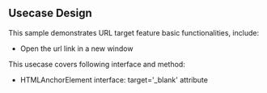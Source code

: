 ## Usecase Design

This sample demonstrates URL target feature basic functionalities, include:

* Open the url link in a new window

This usecase covers following interface and method:

* HTMLAnchorElement interface: target='_blank' attribute
